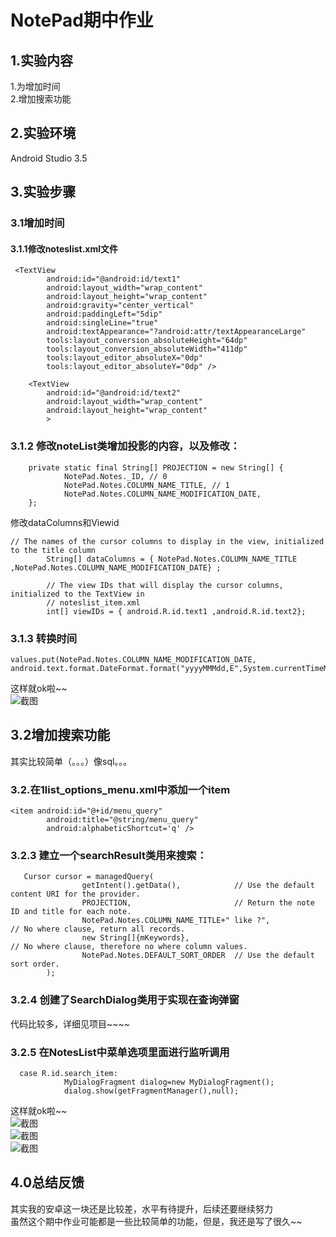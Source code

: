 # NotePad期中作业
## 1.实验内容
1.为增加时间  
2.增加搜索功能  
## 2.实验环境
Android Studio 3.5
## 3.实验步骤
### 3.1增加时间
#### 3.1.1修改noteslist.xml文件
```
 <TextView
        android:id="@android:id/text1"
        android:layout_width="wrap_content"
        android:layout_height="wrap_content"
        android:gravity="center_vertical"
        android:paddingLeft="5dip"
        android:singleLine="true"
        android:textAppearance="?android:attr/textAppearanceLarge"
        tools:layout_conversion_absoluteHeight="64dp"
        tools:layout_conversion_absoluteWidth="411dp"
        tools:layout_editor_absoluteX="0dp"
        tools:layout_editor_absoluteY="0dp" />

    <TextView
        android:id="@android:id/text2"
        android:layout_width="wrap_content"
        android:layout_height="wrap_content"
        >
```
### 3.1.2 修改noteList类增加投影的内容，以及修改：
```
    private static final String[] PROJECTION = new String[] {
            NotePad.Notes._ID, // 0
            NotePad.Notes.COLUMN_NAME_TITLE, // 1
            NotePad.Notes.COLUMN_NAME_MODIFICATION_DATE,
    };
```
修改dataColumns和Viewid
```
// The names of the cursor columns to display in the view, initialized to the title column
        String[] dataColumns = { NotePad.Notes.COLUMN_NAME_TITLE ,NotePad.Notes.COLUMN_NAME_MODIFICATION_DATE} ;

        // The view IDs that will display the cursor columns, initialized to the TextView in
        // noteslist_item.xml
        int[] viewIDs = { android.R.id.text1 ,android.R.id.text2};
```
### 3.1.3 转换时间
```
values.put(NotePad.Notes.COLUMN_NAME_MODIFICATION_DATE, android.text.format.DateFormat.format("yyyyMMMdd,E",System.currentTimeMillis()).toString());
```
这样就ok啦~~  
![截图](https://img-blog.csdnimg.cn/20200601144402910.png?x-oss-process=image/watermark,type_ZmFuZ3poZW5naGVpdGk,shadow_10,text_aHR0cHM6Ly9ibG9nLmNzZG4ubmV0L3dlaXhpbl80MTA2MDkwNQ==,size_16,color_FFFFFF,t_70)  
## 3.2增加搜索功能
其实比较简单（。。。）像sql。。。
### 3.2.在1list_options_menu.xml中添加一个item
```
<item android:id="@+id/menu_query"
        android:title="@string/menu_query"
        android:alphabeticShortcut='q' />
```
### 3.2.3 建立一个searchResult类用来搜索：
```
   Cursor cursor = managedQuery(
                getIntent().getData(),            // Use the default content URI for the provider.
                PROJECTION,                       // Return the note ID and title for each note.
                NotePad.Notes.COLUMN_NAME_TITLE+" like ?",                             // No where clause, return all records.
                new String[]{mKeywords},                             // No where clause, therefore no where column values.
                NotePad.Notes.DEFAULT_SORT_ORDER  // Use the default sort order.
        );
 ```
 ### 3.2.4 创建了SearchDialog类用于实现在查询弹窗
代码比较多，详细见项目~~~~
### 3.2.5 在NotesList中菜单选项里面进行监听调用
```
  case R.id.search_item:
            MyDialogFragment dialog=new MyDialogFragment();
            dialog.show(getFragmentManager(),null);
 ```
 这样就ok啦~~  
![截图](https://img-blog.csdnimg.cn/20200601144410642.png?x-oss-process=image/watermark,type_ZmFuZ3poZW5naGVpdGk,shadow_10,text_aHR0cHM6Ly9ibG9nLmNzZG4ubmV0L3dlaXhpbl80MTA2MDkwNQ==,size_16,color_FFFFFF,t_70)  
![截图](https://img-blog.csdnimg.cn/20200601144402910.png?x-oss-process=image/watermark,type_ZmFuZ3poZW5naGVpdGk,shadow_10,text_aHR0cHM6Ly9ibG9nLmNzZG4ubmV0L3dlaXhpbl80MTA2MDkwNQ==,size_16,color_FFFFFF,t_70)  
![截图](https://img-blog.csdnimg.cn/20200601144422713.png?x-oss-process=image/watermark,type_ZmFuZ3poZW5naGVpdGk,shadow_10,text_aHR0cHM6Ly9ibG9nLmNzZG4ubmV0L3dlaXhpbl80MTA2MDkwNQ==,size_16,color_FFFFFF,t_70)  
## 4.0总结反馈
其实我的安卓这一块还是比较差，水平有待提升，后续还要继续努力  
虽然这个期中作业可能都是一些比较简单的功能，但是，我还是写了很久~~
